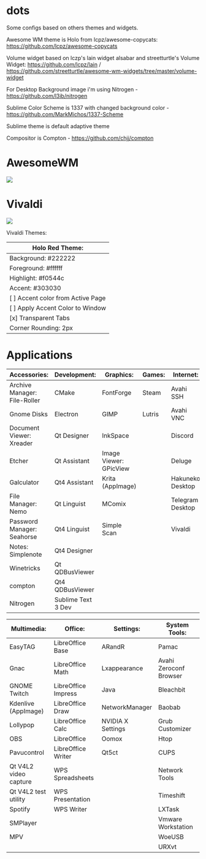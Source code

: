 # dots

Some configs based on others themes and widgets.

Awesome WM theme is Holo from lcpz/awesome-copycats: https://github.com/lcpz/awesome-copycats

Volume widget based on lczp's lain widget alsabar and streetturtle's Volume Widget: https://github.com/lcpz/lain / https://github.com/streetturtle/awesome-wm-widgets/tree/master/volume-widget 

For Desktop Background image i'm using Nitrogen - https://github.com/l3ib/nitrogen

Sublime Color Scheme is 1337 with changed background color - https://github.com/MarkMichos/1337-Scheme

Sublime theme is default adaptive theme

Compositor is Compton - https://github.com/chjj/compton
# AwesomeWM

<img src='screenshots/awesomewm.png'>

# Vivaldi

<img src='screenshots/vivaldi.png'>

Vivaldi Themes:

| Holo Red Theme:                   |
| --------------------------------- |
| Background: #222222               |
| Foreground: #ffffff               |
| Highlight: #f0544c                |
| Accent: #303030                   |
| [ ] Accent color from Active Page |
| [ ] Apply Accent Color to Window  |
| [x] Transparent Tabs              |
| Corner Rounding: 2px              |

# Applications

| Accessories:                 | Development:       | Graphics:              | Games:                 | Internet:        |
| ---------------------------- | ------------------ | ---------------------- | ---------------------- | ---------------- |
| Archive Manager: File-Roller | CMake              | FontForge              | Steam                  | Avahi SSH        |
| Gnome Disks                  | Electron           | GIMP                   | Lutris                 | Avahi VNC        |
| Document Viewer: Xreader     | Qt Designer        | InkSpace               |                        | Discord          |
| Etcher                       | Qt Assistant       | Image Viewer: GPicView |                        | Deluge           |
| Galculator                   | Qt4 Assistant      | Krita (AppImage)       |                        | Hakuneko Desktop |
| File Manager: Nemo           | Qt Linguist        | MComix                 |                        | Telegram Desktop |
| Password Manager: Seahorse   | Qt4 Linguist       | Simple Scan            |                        | Vivaldi          |
| Notes: Simplenote            | Qt4 Designer       |                        |                        |                  |
| Winetricks                   | Qt QDBusViewer     |                        |                        |                  |
| compton                      | Qt4 QDBusViewer    |                        |                        |                  |
| Nitrogen                     | Sublime Text 3 Dev |                        |                        |                  |

| Multimedia:           | Office:             | Settings:         | System Tools:                  |
| --------------------- | ------------------- | ----------------- | ------------------------------ |
| EasyTAG               | LibreOffice Base    | ARandR            | Pamac                          |
| Gnac                  | LibreOffice Math    | Lxappearance      | Avahi Zeroconf Browser         |
| GNOME Twitch          | LibreOffice Impress | Java              | Bleachbit                      |
| Kdenlive (AppImage)   | LibreOffice Draw    | NetworkManager    | Baobab                         |
| Lollypop              | LibreOffice Calc    | NVIDIA X Settings | Grub Customizer                |
| OBS                   | LibreOffice         | Oomox             | Htop                           |
| Pavucontrol           | LibreOffice Writer  | Qt5ct             | CUPS                           |
| Qt V4L2 video capture | WPS Spreadsheets    |                   | Network Tools                  |
| Qt V4L2 test utility  | WPS Presentation    |                   | Timeshift                      |
| Spotify               | WPS Writer          |                   | LXTask                         |
| SMPlayer              |                     |                   | Vmware Workstation             |
| MPV                   |                     |                   | WoeUSB                         |
|                       |                     |                   | URXvt                          |
